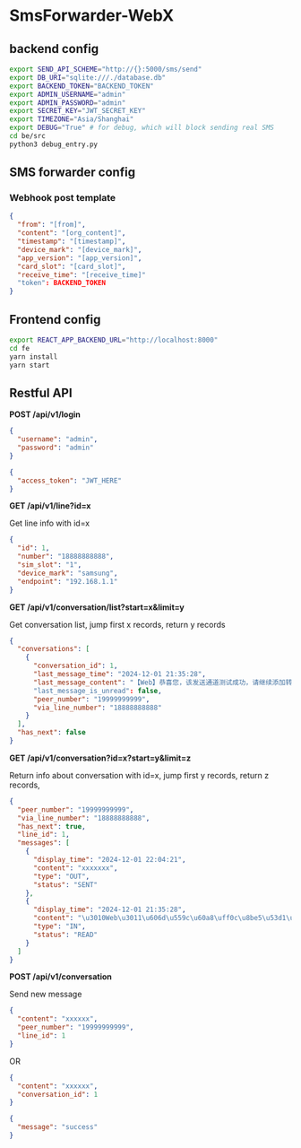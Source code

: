 # SmsForwarder-WebX

## backend config

```sh
export SEND_API_SCHEME="http://{}:5000/sms/send"
export DB_URI="sqlite:///./database.db"
export BACKEND_TOKEN="BACKEND_TOKEN"
export ADMIN_USERNAME="admin"
export ADMIN_PASSWORD="admin"
export SECRET_KEY="JWT_SECRET_KEY"
export TIMEZONE="Asia/Shanghai"
export DEBUG="True" # for debug, which will block sending real SMS
cd be/src
python3 debug_entry.py
```

## SMS forwarder config

### Webhook post template

```json
{
  "from": "[from]",
  "content": "[org_content]",
  "timestamp": "[timestamp]",
  "device_mark": "[device_mark]",
  "app_version": "[app_version]",
  "card_slot": "[card_slot]",
  "receive_time": "[receive_time]"
  "token": BACKEND_TOKEN
}
```

## Frontend config

```sh
export REACT_APP_BACKEND_URL="http://localhost:8000"
cd fe
yarn install
yarn start
```

## Restful API

**POST /api/v1/login**

```json
{
  "username": "admin",
  "password": "admin"
}
```

```json
{
  "access_token": "JWT_HERE"
}
```

**GET /api/v1/line?id=x**

Get line info with id=x

```json
{
  "id": 1,
  "number": "18888888888",
  "sim_slot": "1",
  "device_mark": "samsung",
  "endpoint": "192.168.1.1"
}
```

**GET /api/v1/conversation/list?start=x&limit=y**

Get conversation list, jump first x records, return y records

```json
{
  "conversations": [
    {
      "conversation_id": 1,
      "last_message_time": "2024-12-01 21:35:28",
      "last_message_content": "【Web】恭喜您，该发送通道测试成功，请继续添加转发规则！"
      "last_message_is_unread": false,
      "peer_number": "19999999999",
      "via_line_number": "18888888888"
    }
  ],
  "has_next": false
}
```

**GET /api/v1/conversation?id=x?start=y&limit=z**

Return info about conversation with id=x, jump first y records, return z records,

```json
{
  "peer_number": "19999999999",
  "via_line_number": "18888888888",
  "has_next": true,
  "line_id": 1,
  "messages": [
    {
      "display_time": "2024-12-01 22:04:21",
      "content": "xxxxxxx",
      "type": "OUT",
      "status": "SENT"
    },
    {
      "display_time": "2024-12-01 21:35:28",
      "content": "\u3010Web\u3011\u606d\u559c\u60a8\uff0c\u8be5\u53d1\u9001\u901a\u9053\u6d4b\u8bd5\u6210\u529f\uff0c\u8bf7\u7ee7\u7eed\u6dfb\u52a0\u8f6c\u53d1\u89c4\u5219\uff01",
      "type": "IN",
      "status": "READ"
    }
  ]
}
```

**POST /api/v1/conversation**

Send new message

```json
{
  "content": "xxxxxx",
  "peer_number": "19999999999",
  "line_id": 1
}
```

OR

```json
{
  "content": "xxxxxx",
  "conversation_id": 1
}
```

```json
{
  "message": "success"
}
```
